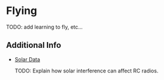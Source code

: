 # Flying

TODO: add learning to fly, etc...

## Additional Info

* [Solar Data](http://www.n3kl.org/sun/noaa.html)
  
  TODO: Explain how solar interference can affect RC radios.